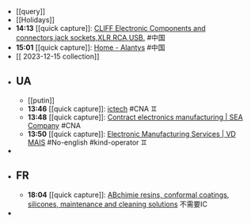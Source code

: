 - [[query]]
- [[Holidays]]
- **14:13** [[quick capture]]:  [CLIFF Electronic Components and connectors,jack sockets,XLR,RCA,USB.](https://www.cliffuk.co.uk/) #中国
- **15:01** [[quick capture]]:  [Home - Alantys](https://www.alantys.com/) #中国
- [[ 2023-12-15 collection]]
- ## UA
	- [[putin]]
	- **13:46** [[quick capture]]:  [ictech](https://ictech.com.ua/en/) #CNA ♊
	- **13:48** [[quick capture]]:  [Contract electronics manufacturing | SEA Company](https://www.sea.com.ua/en/service/contract-electronics-manufacturing/) #CNA
	- **13:50** [[quick capture]]:  [Electronic Manufacturing Services | VD MAIS](https://vdmais.ua/en/dep/ems/) #No-english #kind-operator  ♊
-
- ## FR
	- **18:04** [[quick capture]]:  [ABchimie resins, conformal coatings, silicones, maintenance and cleaning solutions](https://www.abchimie.com/en/) 不需要IC
-